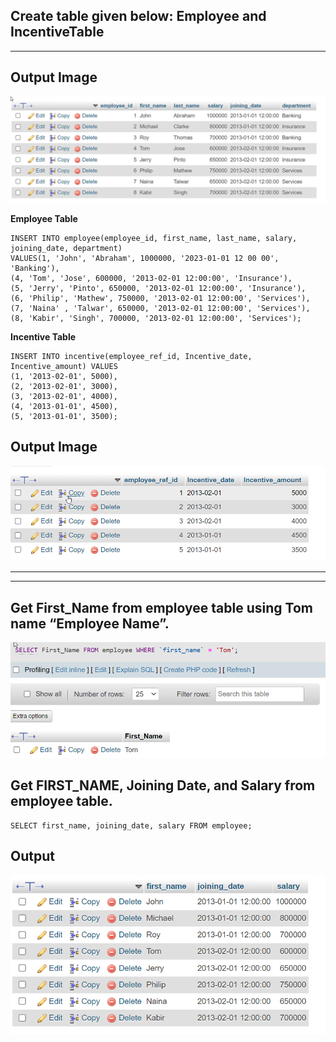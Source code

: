 ## Create table given below: Employee and IncentiveTable

<hr>

## Output Image

![Output-image](emp.png)

**Employee Table**

```
INSERT INTO employee(employee_id, first_name, last_name, salary, joining_date, department)
VALUES(1, 'John', 'Abraham', 1000000, '2023-01-01 12 00 00', 'Banking'),
(4, 'Tom', 'Jose', 600000, '2013-02-01 12:00:00', 'Insurance'),
(5, 'Jerry', 'Pinto', 650000, '2013-02-01 12:00:00', 'Insurance'),
(6, 'Philip', 'Mathew', 750000, '2013-02-01 12:00:00', 'Services'),
(7, 'Naina' , 'Talwar', 650000, '2013-02-01 12:00:00', 'Services'),
(8, 'Kabir', 'Singh', 700000, '2013-02-01 12:00:00', 'Services');
```

**Incentive Table**

```
INSERT INTO incentive(employee_ref_id, Incentive_date, Incentive_amount) VALUES
(1, '2013-02-01', 5000),
(2, '2013-02-01', 3000),
(3, '2013-02-01', 4000),
(4, '2013-01-01', 4500),
(5, '2013-01-01', 3500);
```

## Output Image

![Output-image](incentive.png)

<hr>
<hr>

## Get First_Name from employee table using Tom name “Employee Name”.

![Output-image](q3.png)

## Get FIRST_NAME, Joining Date, and Salary from employee table.

```
SELECT first_name, joining_date, salary FROM employee;
```

## Output

![Output-image](q4.png)
